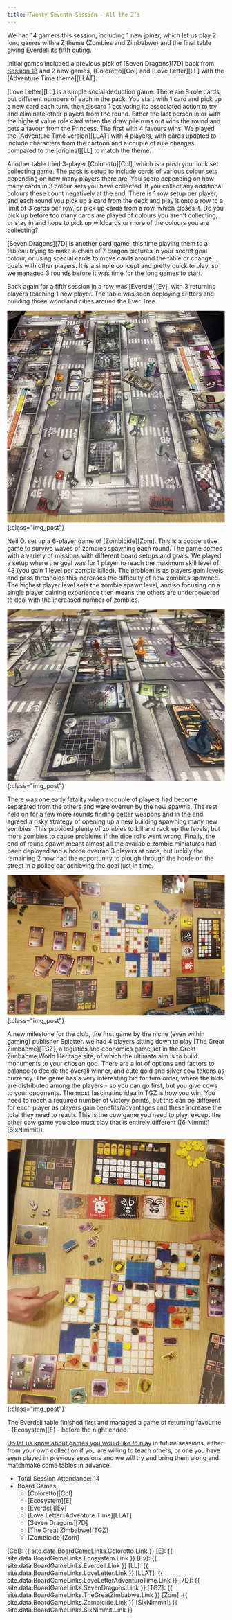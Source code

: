```yaml
---
title: Twenty Seventh Session - All the Z’s
---
```


We had 14 gamers this session, including 1 new joiner, which let us play 2 long games with a Z theme (Zombies and Zimbabwe) and the final table giving Everdell its fifth outing.

Initial games included a previous pick of [Seven Dragons][7D] back from [Session 18][18] and 2 new games, [Coloretto][Col] and [Love Letter][LL] with the [Adventure Time theme][LLAT].

[Love Letter][LL] is a simple social deduction game.
There are 8 role cards, but different numbers of each in the pack.
You start with 1 card and pick up a new card each turn, then discard 1 activating its associated action to try and eliminate other players from the round.
Either the last person in or with the highest value role card when the draw pile runs out wins the round and gets a favour from the Princess.
The first with 4 favours wins.
We played the [Adventure Time version][LLAT] with 4 players, with cards updated to include characters from the cartoon and a couple of rule changes compared to the [original][LL] to match the theme.

Another table tried 3-player [Coloretto][Col], which is a push your luck set collecting game.
The pack is setup to include cards of various colour sets depending on how many players there are.
You score depending on how many cards in 3 colour sets you have collected.
If you collect any additional colours these count negatively at the end.
There is 1 row setup per player, and each round you pick up a card from the deck and play it onto a row to a limit of 3 cards per row, or pick up cards from a row, which closes it.
Do you pick up before too many cards are played of colours you aren't collecting, or stay in and hope to pick up wildcards or more of the colours you are collecting?

[Seven Dragons][7D] is another card game, this time playing them to a tableau trying to make a chain of 7 dragon pictures in your secret goal colour, or using special cards to move cards around the table or change goals with other players.
It is a simple concept and pretty quick to play, so we managed 3 rounds before it was time for the long games to start.

Back again for a fifth session in a row was [Everdell][Ev], with 3 returning players teaching 1 new player.
The table was soon deploying critters and building those woodland cities around the Ever Tree.

![Zombicide](/images/posts/2022_04_06/Zombicide01.jpg "Zombicide"){:class="img_post"}

Neil O. set up a 6-player game of [Zombicide][Zom].
This is a cooperative game to survive waves of zombies spawning each round.
The game comes with a variety of missions with different board setups and goals.
We played a setup where the goal was for 1 player to reach the maximum skill level of 43 (you gain 1 level per zombie killed).
The problem is as players gain levels and pass thresholds this increases the difficulty of new zombies spawned.
The highest player level sets the zombie spawn level, and so focusing on a single player gaining experience then means the others are underpowered to deal with the increased number of zombies.

![Zombicide](/images/posts/2022_04_06/Zombicide02.jpg "Zombicide"){:class="img_post"}

There was one early fatality when a couple of players had become separated from the others and were overrun by the new spawns.
The rest held on for a few more rounds finding better weapons and in the end agreed a risky strategy of opening up a new building spawning many new zombies.
This provided plenty of zombies to kill and rack up the levels, but more zombies to cause problems if the dice rolls went wrong.
Finally, the end of round spawn meant almost all the available zombie miniatures had been deployed and a horde overran 3 players at once, but luckily the remaining 2 now had the opportunity to plough through the horde on the street in a police car achieving the goal just in time.

![GreatZimbabwe](/images/posts/2022_04_06/GreatZimbabwe01.jpg "GreatZimbabwe"){:class="img_post"}

A new milestone for the club, the first game by the niche (even within gaming) publisher Splotter.
we had 4 players sitting down to play [The Great Zimbabwe][TGZ], a logistics and economics game set in the Great Zimbabwe World Heritage site, of which the ultimate aim is to build monuments to your chosen god.
There are a lot of options and factors to balance to decide the overall winner, and cute gold and silver cow tokens as currency.
The game has a very interesting bid for turn order, where the bids are distributed among the players - so you can go first, but you give cows to your opponents.
The most fascinating idea in TGZ is how you win.
You need to reach a required number of victory points, but this can be different for each player as players gain benefits/advantages and these increase the total they need to reach.
This is the cow game you need to play, except the other cow game you also must play that is entirely different ([6 Nimmit][SixNimmit]).

![GreatZimbabwe](/images/posts/2022_04_06/GreatZimbabwe02.jpg "GreatZimbabwe"){:class="img_post"}

The Everdell table finished first and managed a game of returning favourite - [Ecosystem][E] - before the night ended.

[Do let us know about games you would like to play][Contact] in future sessions, either from your own collection if you are willing to teach others, or one you have seen played in previous sessions and we will try and bring them along and matchmake some tables in advance.

* Total Session Attendance: 14
* Board Games:
	* [Coloretto][Col]
	* [Ecosystem][E]
	* [Everdell][Ev]
	* [Love Letter: Adventure Time][LLAT]
	* [Seven Dragons][7D]
	* [The Great Zimbabwe][TGZ]
	* [Zombicide][Zom]

[18]: /2021/11/03/eighteenth-session.html


[Col]: {{ site.data.BoardGameLinks.Coloretto.Link }}
[E]: {{ site.data.BoardGameLinks.Ecosystem.Link }}
[Ev]: {{ site.data.BoardGameLinks.Everdell.Link }}
[LL]: {{ site.data.BoardGameLinks.LoveLetter.Link }}
[LLAT]: {{ site.data.BoardGameLinks.LoveLetterAdventureTime.Link }}
[7D]: {{ site.data.BoardGameLinks.SevenDragons.Link }}
[TGZ]: {{ site.data.BoardGameLinks.TheGreatZimbabwe.Link }}
[Zom]: {{ site.data.BoardGameLinks.Zombicide.Link }}
[SixNimmit]: {{ site.data.BoardGameLinks.SixNimmit.Link }}


[Contact]: /Contact.html
